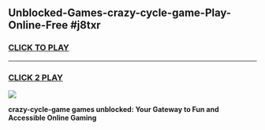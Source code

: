 
## Unblocked-Games-crazy-cycle-game-Play-Online-Free #j8txr
<h3>
<a href="https://us.freeplayer.one?title=crazy-cycle-game&ref=10M">CLICK TO PLAY</a></h3>
<hr>

<h3>
<a href="https://us.freeplayer.one?title=crazy-cycle-game&ref=10M">CLICK 2 PLAY</a>
  
</h3>

<a href="https://us.freeplayer.one?title=crazy-cycle-game&ref=10M"><img src="https://clearcache.store/games.png"></a>


**crazy-cycle-game games unblocked: Your Gateway to Fun and Accessible Online Gaming**
